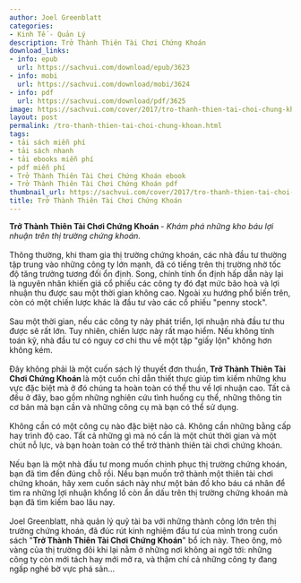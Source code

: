 ```yaml
---
author: Joel Greenblatt
categories:
- Kinh Tế - Quản Lý
description: Trở Thành Thiên Tài Chơi Chứng Khoán
download_links:
- info: epub
  url: https://sachvui.com/download/epub/3623
- info: mobi
  url: https://sachvui.com/download/mobi/3624
- info: pdf
  url: https://sachvui.com/download/pdf/3625
image: https://sachvui.com/cover/2017/tro-thanh-thien-tai-choi-chung-khoan.jpg
layout: post
permalink: /tro-thanh-thien-tai-choi-chung-khoan.html
tags:
- tải sách miễn phí
- tải sách nhanh
- tải ebooks miễn phí
- pdf miễn phí
- Trở Thành Thiên Tài Chơi Chứng Khoán ebook
- Trở Thành Thiên Tài Chơi Chứng Khoán pdf
thumbnail_url: https://sachvui.com/cover/2017/tro-thanh-thien-tai-choi-chung-khoan.jpg
title: Trở Thành Thiên Tài Chơi Chứng Khoán
---
```


 <div class="item-desc text-justify"> <p><strong>Trở Thành Thiên Tài Chơi Chứng Khoán </strong>- <em>Khám phá những kho báu lợi nhuận trên thị trường chứng khoán.</em><br><br>Thông thường, khi tham gia thị trường chứng khoán, các nhà đầu tư thường tập trung vào những công ty lớn mạnh, đã có tiếng trên thị trường nhờ tốc độ tăng trưởng tương đối ổn định. Song, chính tính ổn định hấp dẫn này lại là nguyên nhân khiến giá cổ phiếu các công ty đó đạt mức bão hoà và lợi nhuận thu được sau một thời gian không cao. Ngoài xu hướng phổ biến trên, còn có một chiến lược khác là đầu tư vào các cổ phiếu "penny stock".<br><br>Sau một thời gian, nếu các công ty này phát triển, lợi nhuận nhà đầu tư thu được sẽ rất lớn. Tuy nhiên, chiến lược này rất mạo hiểm. Nếu không tính toán kỹ, nhà đầu tư có nguy cơ chi thu về một tập "giấy lộn" không hơn không kém.<br><br>Đây không phải là một cuốn sách lý thuyết đơn thuần,<strong> Trở Thành Thiên Tài Chơi Chứng Khoán </strong>là một cuốn chỉ dẫn thiết thực giúp tìm kiếm những khu vực đặc biệt mà ở đó chúng ta hoàn toàn có thể thu về lợi nhuận cao. Tất cả đều ở đây, bao gồm những nghiên cứu tình huống cụ thể, những thông tin cơ bản mà bạn cần và những công cụ mà bạn có thể sử dụng.<br><br>Không cần có một công cụ nào đặc biệt nào cả. Không cần những bằng cấp hay trình độ cao. Tất cả những gì mà nó cần là một chút thời gian và một chút nỗ lực, và bạn hoàn toàn có thể trở thành thiên tài chơi chứng khoán.<br><br>Nếu bạn là một nhà đầu tư mong muốn chinh phục thị trường chứng khoán, bạn đã tìm đến đúng chỗ rồi. Nếu bạn muốn trở thành một thiên tài chơi chứng khoán, hãy xem cuốn sách này như một bản đồ kho báu cá nhân để tìm ra những lợi nhuận khổng lồ còn ẩn dấu trên thị trường chứng khoán mà bạn đã tìm kiếm bao lâu nay.<br><br>Joel Greenblatt, nhà quản lý quỹ tài ba với những thành công lớn trên thị trường chứng khoán, đã đúc rút kinh nghiệm đầu tư của mình trong cuốn sách "<strong>Trở Thành Thiên Tài Chơi Chứng Khoán</strong>" bổ ích này. Theo ông, mỏ vàng của thị trường đôi khi lại nằm ở những nơi không ai ngờ tới: những công ty còn mới tách hay mới mở ra, và thậm chí cả những công ty đang ngấp nghé bờ vực phá sản...</p> </div>